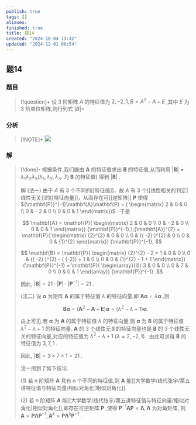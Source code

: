 ```yaml
---
publish: true
tags: []
aliases: 
finished: true
title: 题14
created: "2024-10-04 13:42"
updated: "2024-12-01 06:54"
---
```

## 题14
### 题目
> [!question]+
> 设 3 阶矩阵 $A$ 的特征值为 $2, - 2,1, B = {A}^{2} - A + E$ ,其中 $E$ 为 3 阶单位矩阵,则行列式 $| B| =$
### 分析
> [!NOTE]+
> ![](https://img.hwenyi.tech/202411251307924.webp)
### 解
> [!done]-
> 根据条件,我们能由 $\mathbf{A}$ 的特征值求出 $\mathbf{B}$ 的特征值,从而利用 $| \mathbf{B}| = {\lambda }_{1}{\lambda }_{2}{\lambda }_{3}( {{\lambda }_{1},{\lambda }_{2},{\lambda }_{3}}.$ 为 $\mathbf{B}$ 的特征值) 得到 $| \mathbf{B}|$ .
> 
> 解 (法一) 由于 $A$ 有 3 个不同的[[特征值]]，故 $A$ 有 3 个[[线性相关的判定|线性无关]]的[[特征向量]]，从而存在可[[逆矩阵]] $\mathbf{P}$ 使得 ${\mathbf{P}}^{-1}\mathbf{A}\mathbf{P} = ( \begin{matrix} 2 & 0 & 0 \\ 0 & - 2 & 0 \\ 0 & 0 & 1 \end{matrix})$ . 于是
> 
> $$
> \mathbf{A} = \mathbf{P}( \begin{matrix} 2 & 0 & 0 \\ 0 & - 2 & 0 \\ 0 & 0 & 1 \end{matrix}) {\mathbf{P}}^{-1},\;{\mathbf{A}}^{2} = \mathbf{P}( \begin{matrix} {2}^{2} & 0 & 0 \\ 0 & {( -2) }^{2} & 0 \\ 0 & 0 & {1}^{2} \end{matrix}) {\mathbf{P}}^{-1},
> $$
> 
> $$
> \mathbf{B} = \mathbf{P}( \begin{matrix} {2}^{2} - 2 + 1 & 0 & 0 \\ 0 & {( -2) }^{2} - ( {-2}) + 1 & 0 \\ 0 & 0 & {1}^{2} - 1 + 1 \end{matrix}) {\mathbf{P}}^{-1} = \mathbf{P}( \begin{array}{lll} 3 & 0 & 0 \\ 0 & 7 & 0 \\ 0 & 0 & 1 \end{array}) {\mathbf{P}}^{-1}.
> $$
> 
> 因此, $| \mathbf{B}| = {21} \cdot | \mathbf{P}| \cdot | {\mathbf{P}}^{-1}| = {21}$ .
> 
> (法二) 设 $\mathbf{\alpha }$ 为矩阵 $\mathbf{A}$ 的属于特征值 $\lambda$ 的特征向量,即 $\mathbf{A}\mathbf{\alpha } = \lambda \mathbf{\alpha }$ ,则
> 
> $$
> \mathbf{B}\mathbf{\alpha } = ( {{\mathbf{A}}^{2} - \mathbf{A} + \mathbf{E}}) \mathbf{\alpha } = ( {{\lambda }^{2} - \lambda + 1}) \mathbf{\alpha }.
> $$
> 
> 由上可见,若 $\mathbf{\alpha }$ 为 $\mathbf{A}$ 的属于特征值 $\lambda$ 的特征向量,则 $\mathbf{\alpha }$ 为 $\mathbf{B}$ 的属于特征值 ${\lambda }^{2} - \lambda + 1$ 的特征向量. $\mathbf{A}$ 的 3 个线性无关的特征向量也是 $\mathbf{B}$ 的 3 个线性无关的特征向量,对应的特征值为 ${\lambda }^{2} - \lambda + 1$ $( {\lambda = 2, - 2,1})$ . 由此可求得 $\mathbf{B}$ 的特征值为 $3,7,1$ .
> 
> 因此, $| \mathbf{B}| = 3 \times 7 \times 1 = {21}$ .
> 
> 注一用到了如下结论.
> 
> (1) 若 $n$ 阶矩阵 $\mathbf{A}$ 具有 $n$ 个不同的特征值,则 $\mathbf{A}$ 能[[大学数学/线代张宇/第五讲特征值与特征向量/相似对角化|相似对角化]].
> 
> (2) 若 $n$ 阶矩阵 $\mathbf{A}$ 能[[大学数学/线代张宇/第五讲特征值与特征向量/相似对角化|相似对角化]],即存在可逆矩阵 $\mathbf{P}$ ,使得 ${\mathbf{P}}^{-1}\mathbf{A}\mathbf{P} = \mathbf{\Lambda },\mathbf{\Lambda }$ 为对角矩阵, 则 $\mathbf{A} = \mathbf{P}\mathbf{\Lambda }{\mathbf{P}}^{-1},{\mathbf{A}}^{k} = \mathbf{P}{\mathbf{\Lambda }}^{k}{\mathbf{P}}^{-1}$ .